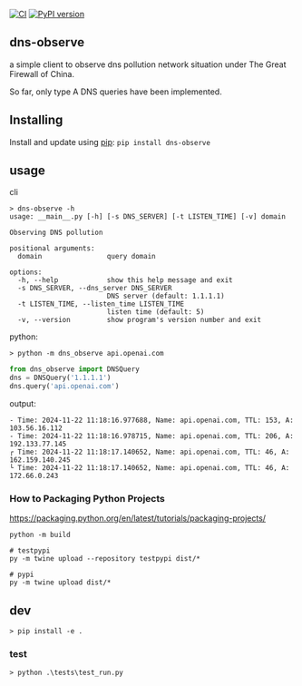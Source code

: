 [![CI](https://github.com/xavierskip/dns-observe/workflows/CI/badge.svg)](https://github.com/xavierskip/dns-observe/actions?query=workflow%3ACI) [![PyPI version](https://badge.fury.io/py/dns-observe.svg?icon=si%3Apython)](https://badge.fury.io/py/dns-observe)

## dns-observe
a simple client to observe dns pollution network situation under The Great Firewall of China.

So far, only type A DNS queries have been implemented.

## Installing
Install and update using [pip](https://pypi.org/project/dns-observe/):
`pip install dns-observe`

## usage
cli
```
> dns-observe -h
usage: __main__.py [-h] [-s DNS_SERVER] [-t LISTEN_TIME] [-v] domain

Observing DNS pollution

positional arguments:
  domain                query domain

options:
  -h, --help            show this help message and exit
  -s DNS_SERVER, --dns_server DNS_SERVER
                        DNS server (default: 1.1.1.1)
  -t LISTEN_TIME, --listen_time LISTEN_TIME
                        listen time (default: 5)
  -v, --version         show program's version number and exit
```

python:

`> python -m dns_observe api.openai.com`

```python
from dns_observe import DNSQuery
dns = DNSQuery('1.1.1.1')
dns.query('api.openai.com')
```

output:
```
- Time: 2024-11-22 11:18:16.977688, Name: api.openai.com, TTL: 153, A: 103.56.16.112
- Time: 2024-11-22 11:18:16.978715, Name: api.openai.com, TTL: 206, A: 192.133.77.145
┌ Time: 2024-11-22 11:18:17.140652, Name: api.openai.com, TTL: 46, A: 162.159.140.245
└ Time: 2024-11-22 11:18:17.140652, Name: api.openai.com, TTL: 46, A: 172.66.0.243
```

### How to Packaging Python Projects
https://packaging.python.org/en/latest/tutorials/packaging-projects/

```
python -m build

# testpypi
py -m twine upload --repository testpypi dist/*

# pypi
py -m twine upload dist/*
```

## dev

`> pip install -e .`

### test

`> python .\tests\test_run.py`